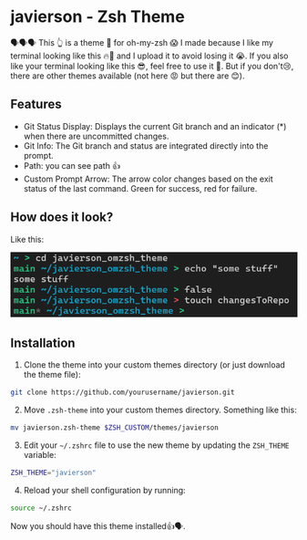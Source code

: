 # javierson - Zsh Theme

🗣️🗣️🗣️ This 👆 is a theme 🤑 for oh-my-zsh 😱 I made because I like my terminal looking like this 🔥💯 and I upload it to avoid losing it 😭. If you also like your terminal looking like this 😎, feel free to use it 🤙. But if you don't😢, there are other themes available (not here 😡 but there are 😊).

## Features

- Git Status Display: Displays the current Git branch and an indicator (*) when there are uncommitted changes. 
- Git Info: The Git branch and status are integrated directly into the prompt.
- Path: you can see path 👍
- Custom Prompt Arrow: The arrow color changes based on the exit status of the last command. Green for success, red for failure.

## How does it look?
Like this:

![image](./picture.png)

## Installation
1. Clone the theme into your custom themes directory (or just download the theme file):
```bash
git clone https://github.com/yourusername/javierson.git 
```


2. Move `.zsh-theme` into your custom themes directory. Something like this:
```bash
mv javierson.zsh-theme $ZSH_CUSTOM/themes/javierson
```

3. Edit your `~/.zshrc` file to use the new theme by updating the `ZSH_THEME` variable:
```bash
ZSH_THEME="javierson"
```

4. Reload your shell configuration by running:
```bash
source ~/.zshrc
```

Now you should have this theme installed👍🗣️.